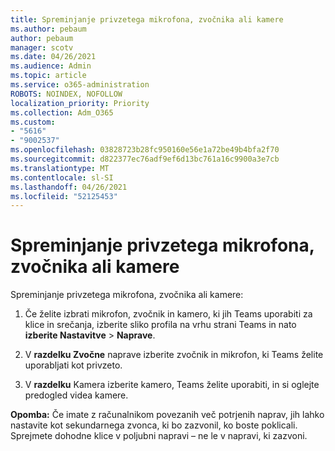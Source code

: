 ```yaml
---
title: Spreminjanje privzetega mikrofona, zvočnika ali kamere
ms.author: pebaum
author: pebaum
manager: scotv
ms.date: 04/26/2021
ms.audience: Admin
ms.topic: article
ms.service: o365-administration
ROBOTS: NOINDEX, NOFOLLOW
localization_priority: Priority
ms.collection: Adm_O365
ms.custom:
- "5616"
- "9002537"
ms.openlocfilehash: 03828723b28fc950160e56e1a72be49b4bfa2f70
ms.sourcegitcommit: d822377ec76adf9ef6d13bc761a16c9900a3e7cb
ms.translationtype: MT
ms.contentlocale: sl-SI
ms.lasthandoff: 04/26/2021
ms.locfileid: "52125453"
---
```

# <a name="change-your-default-mic-speaker-or-camera"></a>Spreminjanje privzetega mikrofona, zvočnika ali kamere

Spreminjanje privzetega mikrofona, zvočnika ali kamere:

1. Če želite izbrati mikrofon, zvočnik in kamero, ki jih Teams uporabiti za klice in srečanja, izberite sliko profila na vrhu strani Teams in nato **izberite Nastavitve**  >  **Naprave**.

1. V **razdelku Zvočne** naprave izberite zvočnik in mikrofon, ki Teams želite uporabljati kot privzeto. 

1. V **razdelku** Kamera izberite kamero, Teams želite uporabiti, in si oglejte predogled videa kamere. 

**Opomba:** Če imate z računalnikom povezanih več potrjenih naprav, jih lahko nastavite kot sekundarnega zvonca, ki bo zazvonil, ko boste poklicali. Sprejmete dohodne klice v poljubni napravi – ne le v napravi, ki zazvoni.